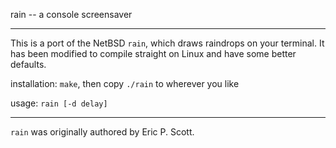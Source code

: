 rain -- a console screensaver

-----

This is a port of the NetBSD `rain`, which draws raindrops on your terminal. It
has been modified to compile straight on Linux and have some better defaults.

installation: `make`, then copy `./rain` to wherever you like

usage: `rain [-d delay]`

-----

`rain` was originally authored by Eric P. Scott.
